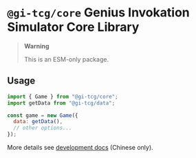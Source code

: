 # `@gi-tcg/core` Genius Invokation Simulator Core Library

> **Warning**
>
> This is an ESM-only package.

## Usage

```js
import { Game } from "@gi-tcg/core";
import getData from "@gi-tcg/data";

const game = new Game({
  data: getData(),
  // other options...
});
```

More details see [development docs](https://github.com/Guyutongxue/genius-invokation/tree/main/docs/development) (Chinese only).
